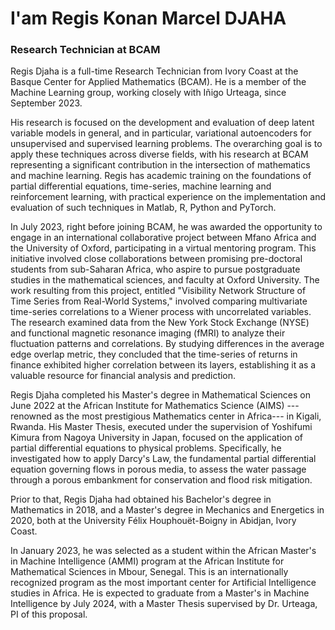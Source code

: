 # I'am Regis Konan Marcel DJAHA
### Research Technician at BCAM


Regis Djaha is a full-time Research Technician from Ivory Coast at the Basque Center for Applied Mathematics (BCAM). He is a member of the Machine Learning group, working closely with Iñigo Urteaga, since September 2023.

His research is focused on the development and evaluation of deep latent variable models in general, and in particular, variational autoencoders for unsupervised and supervised learning problems. The overarching goal is to apply these techniques across diverse fields, with his research at BCAM representing a significant contribution in the intersection of mathematics and machine learning. Regis has academic training on the foundations of partial differential equations, time-series, machine learning and reinforcement learning, with practical experience on the implementation and evaluation of such techniques in Matlab, R, Python and PyTorch.

In July 2023, right before joining BCAM, he was awarded the opportunity to engage in an international collaborative project between Mfano Africa and the University of Oxford, participating in a virtual mentoring program. This initiative involved close collaborations between promising pre-doctoral students from sub-Saharan Africa, who aspire to pursue postgraduate studies in the mathematical sciences, and faculty at Oxford University. The work resulting from this project, entitled "Visibility Network Structure of Time Series from Real-World Systems," involved comparing multivariate time-series correlations to a Wiener process with uncorrelated variables. The research examined data from the New York Stock Exchange (NYSE) and functional magnetic resonance imaging (fMRI) to analyze their fluctuation patterns and correlations. By studying differences in the average edge overlap metric, they concluded that the time-series of returns in finance exhibited higher correlation between its layers, establishing it as a valuable resource for financial analysis and prediction.

Regis Djaha completed his Master's degree in Mathematical Sciences on June 2022 at the African Institute for Mathematics Science (AIMS) ---renowned as the most prestigious Mathematics center in Africa--- in Kigali, Rwanda. His Master Thesis, executed under the supervision of Yoshifumi Kimura from Nagoya University in Japan, focused on the application of partial differential equations to physical problems. Specifically, he investigated how to apply Darcy's Law, the fundamental partial differential equation governing flows in porous media, to assess the water passage through a porous embankment for conservation and flood risk mitigation.

Prior to that, Regis Djaha had obtained his Bachelor's degree in Mathematics in 2018, and a Master's degree in Mechanics and Energetics in 2020, both at the University Félix Houphouët-Boigny in Abidjan, Ivory Coast.

In January 2023, he was selected as a student within the African Master's in Machine Intelligence (AMMI) program at the African Institute for Mathematical Sciences in Mbour, Senegal. This is an internationally recognized program as the most important center for Artificial Intelligence studies in Africa. He is expected to graduate from a Master's in Machine Intelligence by July 2024, with a Master Thesis supervised by Dr. Urteaga, PI of this proposal.
